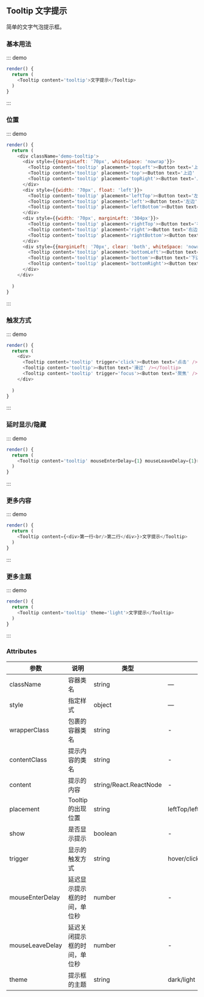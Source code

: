 ## Tooltip 文字提示

简单的文字气泡提示框。

### 基本用法

::: demo
```js
render() {
  return (
    <Tooltip content='tooltip'>文字提示</Tooltip>
  )
}
```
:::

### 位置

::: demo
```js
render() {
  return (
    <div className='demo-tooltip'>
      <div style={{marginLeft: '70px', whiteSpace: 'nowrap'}}>
        <Tooltip content='tooltip' placement='topLeft'><Button text='上左' /></Tooltip>
        <Tooltip content='tooltip' placement='top'><Button text='上边' /></Tooltip>
        <Tooltip content='tooltip' placement='topRight'><Button text='上右' /></Tooltip>
      </div>
      <div style={{width: '70px', float: 'left'}}>
        <Tooltip content='tooltip' placement='leftTop'><Button text='左上' /></Tooltip>
        <Tooltip content='tooltip' placement='left'><Button text='左边' /></Tooltip>
        <Tooltip content='tooltip' placement='leftBottom'><Button text='左下' /></Tooltip>
      </div>
      <div style={{width: '70px', marginLeft: '304px'}}>
        <Tooltip content='tooltip' placement='rightTop'><Button text='右上' /></Tooltip>
        <Tooltip content='tooltip' placement='right'><Button text='右边' /></Tooltip>
        <Tooltip content='tooltip' placement='rightBottom'><Button text='右下' /></Tooltip>
      </div>
      <div style={{marginLeft: '70px', clear: 'both', whiteSpace: 'nowrap'}}>
        <Tooltip content='tooltip' placement='bottomLeft'><Button text='下左' /></Tooltip>
        <Tooltip content='tooltip' placement='bottom'><Button text='下边' /></Tooltip>
        <Tooltip content='tooltip' placement='bottomRight'><Button text='下右' /></Tooltip>
      </div>
    </div>
    
  )
}
```
:::

### 触发方式

::: demo
```js
render() {
  return (
    <div>
      <Tooltip content='tooltip' trigger='click'><Button text='点击' /></Tooltip>
      <Tooltip content='tooltip'><Button text='滑过' /></Tooltip>
      <Tooltip content='tooltip' trigger='focus'><Button text='聚焦' /></Tooltip>
    </div>
    
  )
}
```
:::

### 延时显示/隐藏

::: demo
```js
render() {
  return (
    <Tooltip content='tooltip' mouseEnterDelay={1} mouseLeaveDelay={1}>文字提示</Tooltip>
  )
}
```
:::

### 更多内容

::: demo
```js
render() {
  return (
    <Tooltip content={<div>第一行<br/>第二行</div>}>文字提示</Tooltip>
  )
}
```
:::

### 更多主题

::: demo
```js
render() {
  return (
    <Tooltip content='tooltip' theme='light'>文字提示</Tooltip>
  )
}
```
:::

### Attributes
| 参数      | 说明          | 类型      | 可选值                           | 默认值  |
|---------- |-------------- |---------- |--------------------------------  |-------- |
| className | 容器类名 | string | — | — |
| style | 指定样式 | object | — | — |
| wrapperClass | 包裹的容器类名 | string | - | - |
| contentClass | 提示内容的类名 | string | - | - |
| content| 提示的内容 | string/React.ReactNode | - | - |
| placement | Tooltip 的出现位置 | string | leftTop/left/leftBottom/topLeft/top/topRight/rightTop/right/rightBottom/bottomLeft/bottom/bottomRight | topLeft |
| show | 是否显示提示 | boolean | - | false |
| trigger | 显示的触发方式 | string | hover/click/focus | hover |
| mouseEnterDelay | 延迟显示提示框的时间，单位秒 | number | - | - |
| mouseLeaveDelay | 延迟关闭提示框的时间，单位秒 | number | - | - |
| theme | 提示框的主题 | string | dark/light | dark |
